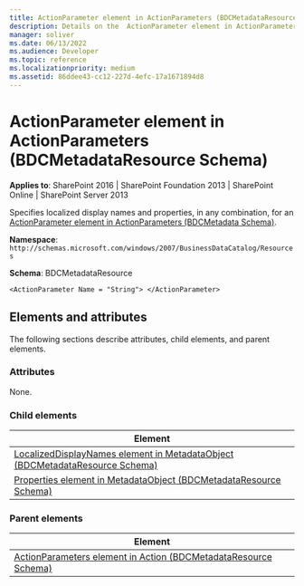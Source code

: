 ```yaml
---
title: ActionParameter element in ActionParameters (BDCMetadataResource Schema)
description: Details on the  ActionParameter element in ActionParameters (BDCMetadataResource Schema)
manager: soliver
ms.date: 06/13/2022
ms.audience: Developer
ms.topic: reference
ms.localizationpriority: medium
ms.assetid: 86ddee43-cc12-227d-4efc-17a1671894d8
---
```


# ActionParameter element in ActionParameters (BDCMetadataResource Schema)

**Applies to**: SharePoint 2016 | SharePoint Foundation 2013 | SharePoint Online | SharePoint Server 2013

Specifies localized display names and properties, in any combination, for an [ActionParameter element in ActionParameters (BDCMetadata Schema)](actionparameter-element-in-actionparameters-bdcmetadata-schema.md).

**Namespace**: `http://schemas.microsoft.com/windows/2007/BusinessDataCatalog/Resources`

**Schema**: BDCMetadataResource

```
<ActionParameter Name = "String"> </ActionParameter>
```

## Elements and attributes

The following sections describe attributes, child elements, and parent elements.

### Attributes

None.

### Child elements

| Element |
| --- |
| [LocalizedDisplayNames element in MetadataObject (BDCMetadataResource Schema)](localizeddisplaynames-element-in-metadataobject-bdcmetadataresource-schema.md) |
| [Properties element in MetadataObject (BDCMetadataResource Schema)](properties-element-in-metadataobject-bdcmetadataresource-schema.md) |

### Parent elements

| Element |
| --- |
| [ActionParameters element in Action (BDCMetadataResource Schema)](actionparameters-element-in-action-bdcmetadataresource-schema.md) |
